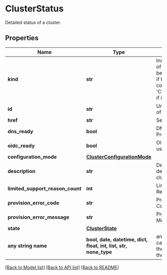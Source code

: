# ClusterStatus

Detailed status of a cluster.

## Properties
Name | Type | Description | Notes
------------ | ------------- | ------------- | -------------
**kind** | **str** | Indicates the type of this object. Will be &#39;ClusterStatus&#39; if this is a complete object or &#39;ClusterStatusLink&#39; if it is just a link. | [optional] 
**id** | **str** | Unique identifier of the object. | [optional] 
**href** | **str** | Self link. | [optional] 
**dns_ready** | **bool** | DNSReady from Provisioner | [optional] 
**oidc_ready** | **bool** | OIDCReady from user configuration. | [optional] 
**configuration_mode** | [**ClusterConfigurationMode**](ClusterConfigurationMode.md) |  | [optional] 
**description** | **str** | Detailed description of the cluster status. | [optional] 
**limited_support_reason_count** | **int** | Limited Support Reason Count | [optional] 
**provision_error_code** | **str** | Provisioning Error Code | [optional] 
**provision_error_message** | **str** | Provisioning Error Message | [optional] 
**state** | [**ClusterState**](ClusterState.md) |  | [optional] 
**any string name** | **bool, date, datetime, dict, float, int, list, str, none_type** | any string name can be used but the value must be the correct type | [optional]

[[Back to Model list]](../README.md#documentation-for-models) [[Back to API list]](../README.md#documentation-for-api-endpoints) [[Back to README]](../README.md)


